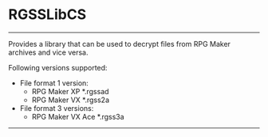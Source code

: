 # RGSSLibCS

---

Provides a library that can be used to decrypt files from RPG Maker archives and vice versa.

Following versions supported:
- File format 1 version:
  - RPG Maker XP *.rgssad
  - RPG Maker VX *.rgss2a
- File format 3 versions:
  - RPG Maker VX Ace *.rgss3a

---
